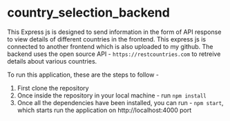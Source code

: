 # country_selection_backend

This Express js is designed to send information in the form of API response to view details of different countries in the frontend. This express js is connected to another frontend which is also uploaded to my github. The backend uses the open source API - `https://restcountries.com` to retreive details about various countries.  

To run this application, these are the steps to follow - 
1. First clone the repository
2. Once inside the repository in your local machine - run `npm install`
3. Once all the dependencies have been installed, you can run - `npm start`, which starts run the application on http://localhost:4000 port